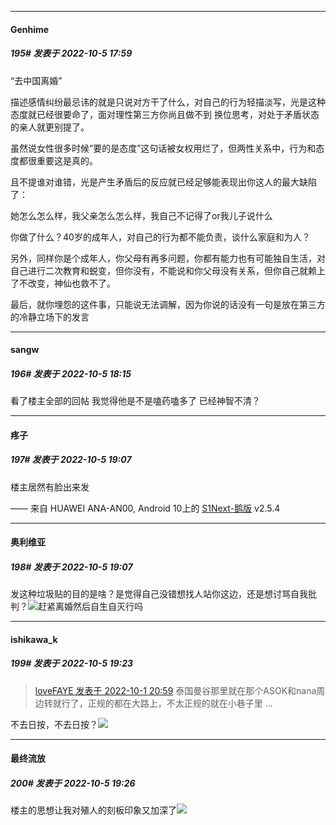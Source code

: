 

*****

####  Genhime  
##### 195#       发表于 2022-10-5 17:59

“去中国离婚”

描述感情纠纷最忌讳的就是只说对方干了什么，对自己的行为轻描淡写，光是这种态度就已经很要命了，面对理性第三方你尚且做不到 换位思考，对处于矛盾状态的亲人就更别提了。

虽然说女性很多时候“要的是态度”这句话被女权用烂了，但两性关系中，行为和态度都很重要这是真的。

且不提谁对谁错，光是产生矛盾后的反应就已经足够能表现出你这人的最大缺陷了：

她怎么怎么样，我父亲怎么怎么样，我自己不记得了or我儿子说什么

你做了什么？40岁的成年人，对自己的行为都不能负责，谈什么家庭和为人？

另外，同样你是个成年人，你父母有再多问题，你都有能力也有可能独自生活，对自己进行二次教育和蜕变，但你没有，不能说和你父母没有关系，但你自己就赖上了不改变，神仙也救不了。

最后，就你埋怨的这件事，只能说无法调解，因为你说的话没有一句是放在第三方的冷静立场下的发言



*****

####  sangw  
##### 196#       发表于 2022-10-5 18:15

看了楼主全部的回帖
我觉得他是不是嗑药嗑多了
已经神智不清？



*****

####  疼子  
##### 197#       发表于 2022-10-5 19:07

楼主居然有脸出来发

—— 来自 HUAWEI ANA-AN00, Android 10上的 [S1Next-鹅版](https://github.com/ykrank/S1-Next/releases) v2.5.4

*****

####  奥利维亚  
##### 198#       发表于 2022-10-5 19:07

发这种垃圾贴的目的是啥？是觉得自己没错想找人站你这边，还是想讨骂自我批判？<img src="https://static.saraba1st.com/image/smiley/face2017/020.png" referrerpolicy="no-referrer">赶紧离婚然后自生自灭行吗



*****

####  ishikawa_k  
##### 199#       发表于 2022-10-5 19:23

<blockquote><a href="httphttps://bbs.saraba1st.com/2b/forum.php?mod=redirect&amp;goto=findpost&amp;pid=57723323&amp;ptid=2097496" target="_blank">loveFAYE 发表于 2022-10-1 20:59</a>
泰国曼谷那里就在那个ASOK和nana周边转就行了，正规的都在大路上，不太正规的就在小巷子里 ...</blockquote>
不去日按，不去日按？<img src="https://static.saraba1st.com/image/smiley/face2017/032.png" referrerpolicy="no-referrer">

*****

####  最终流放  
##### 200#       发表于 2022-10-5 19:26

楼主的思想让我对殖人的刻板印象又加深了<img src="https://static.saraba1st.com/image/smiley/face2017/067.png" referrerpolicy="no-referrer">

